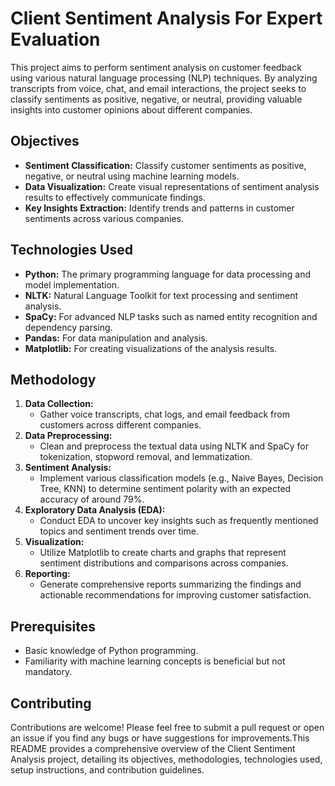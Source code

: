 <h1>Client Sentiment Analysis For Expert Evaluation</h1>
    <p>This project aims to perform sentiment analysis on customer feedback using various natural language processing (NLP) techniques. By analyzing transcripts from voice, chat, and email interactions, the project seeks to classify sentiments as positive, negative, or neutral, providing valuable insights into customer opinions about different companies.</p>

  <h2>Objectives</h2>
    <ul>
        <li><strong>Sentiment Classification:</strong> Classify customer sentiments as positive, negative, or neutral using machine learning models.</li>
        <li><strong>Data Visualization:</strong> Create visual representations of sentiment analysis results to effectively communicate findings.</li>
        <li><strong>Key Insights Extraction:</strong> Identify trends and patterns in customer sentiments across various companies.</li>
    </ul>

   <h2>Technologies Used</h2>
    <ul>
        <li><strong>Python:</strong> The primary programming language for data processing and model implementation.</li>
        <li><strong>NLTK:</strong> Natural Language Toolkit for text processing and sentiment analysis.</li>
        <li><strong>SpaCy:</strong> For advanced NLP tasks such as named entity recognition and dependency parsing.</li>
        <li><strong>Pandas:</strong> For data manipulation and analysis.</li>
        <li><strong>Matplotlib:</strong> For creating visualizations of the analysis results.</li>
    </ul>

  <h2>Methodology</h2>
    <ol>
        <li><strong>Data Collection:</strong>
            <ul>
                <li>Gather voice transcripts, chat logs, and email feedback from customers across different companies.</li>
            </ul>
        </li>
        <li><strong>Data Preprocessing:</strong>
            <ul>
                <li>Clean and preprocess the textual data using NLTK and SpaCy for tokenization, stopword removal, and lemmatization.</li>
            </ul>
        </li>
        <li><strong>Sentiment Analysis:</strong>
            <ul>
                <li>Implement various classification models (e.g., Naive Bayes, Decision Tree, KNN) to determine sentiment polarity with an expected accuracy of around 79%.</li>
            </ul>
        </li>
        <li><strong>Exploratory Data Analysis (EDA):</strong>
            <ul>
                <li>Conduct EDA to uncover key insights such as frequently mentioned topics and sentiment trends over time.</li>
            </ul>
        </li>
        <li><strong>Visualization:</strong>
            <ul>
                <li>Utilize Matplotlib to create charts and graphs that represent sentiment distributions and comparisons across companies.</li>
            </ul>
        </li>
        <li><strong>Reporting:</strong>
            <ul>
                <li>Generate comprehensive reports summarizing the findings and actionable recommendations for improving customer satisfaction.</li>
            </ul>
        </li>
    </ol>

  <h2>Prerequisites</h2>
    <ul>
        <li>Basic knowledge of Python programming.</li>
        <li>Familiarity with machine learning concepts is beneficial but not mandatory.</li>
    </ul>
    <h2>Contributing</h2>
    <p>Contributions are welcome! Please feel free to submit a pull request or open an issue if you find any bugs or have suggestions for improvements.This README provides a comprehensive overview of the Client Sentiment Analysis project, detailing its objectives, methodologies, technologies used, setup instructions, and contribution guidelines.</p>

